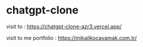 # chatgpt-clone

visit to : https://chatgpt-clone-azr3.vercel.app/

visit to me portfolio : https://mikailkocayamak.com.tr/